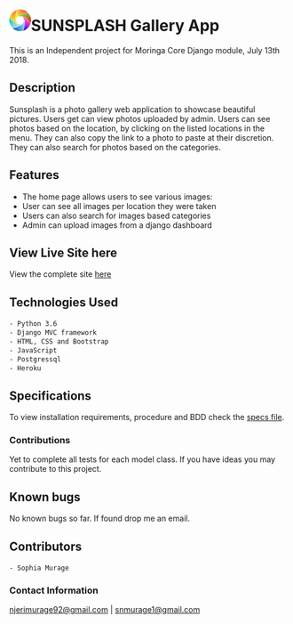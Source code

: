 # ![](https://github.com/SophiaNM/Gallery/blob/master/gallery/static/images/git.png)SUNSPLASH Gallery App
This is an Independent project for Moringa Core Django module, July 13th 2018.

## Description

Sunsplash is a photo gallery web application to showcase beautiful pictures. Users get can view photos uploaded by admin. Users can see photos based on the location, by clicking on the listed locations in the menu. They can also copy the link to a photo to paste at their discretion. They can also search for photos based on the categories.

## Features
- The home page allows users to see various images:
- User can see all images per location they were taken
- Users can also search for images based categories
- Admin can upload images from a django dashboard

## View Live Site here
View the complete site [here](https://sunsplash-sophia.herokuapp.com/)


## Technologies Used
    - Python 3.6
    - Django MVC framework
    - HTML, CSS and Bootstrap
    - JavaScript
    - Postgressql
    - Heroku

## Specifications
To view installation requirements, procedure and BDD check the [specs file](specs.md).

### Contributions
Yet to complete all tests for each model class. If you have ideas you may contribute to this project.

## Known bugs
No known bugs so far. If found drop me an email.


## Contributors
    - Sophia Murage

### Contact Information
njerimurage92@gmail.com | snmurage1@gmail.com
